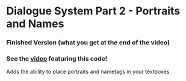 # Dialogue System Part 2 - Portraits and Names
### Finished Version (what you get at the end of the video)
### See the [video](https://youtu.be/dZSXvX2aY_E) featuring this code!

Adds the ability to place portraits and nametags in your textboxes.
